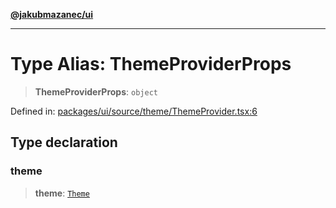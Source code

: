 [**@jakubmazanec/ui**](../README.md)

---

# Type Alias: ThemeProviderProps

> **ThemeProviderProps**: `object`

Defined in:
[packages/ui/source/theme/ThemeProvider.tsx:6](https://github.com/jakubmazanec/tools/blob/f779e75b9ef98389e12e52575295bd1ef364daca/packages/ui/source/theme/ThemeProvider.tsx#L6)

## Type declaration

### theme

> **theme**: [`Theme`](Theme.md)
